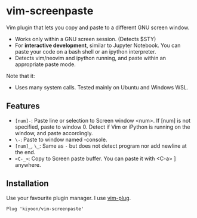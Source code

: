 # vim-screenpaste
Vim plugin that lets you copy and paste to a different GNU screen window.

- Works only within a GNU screen session. (Detects $STY)
- For **interactive development**, similar to Jupyter Notebook. You can paste your code on a bash shell or an ipython interpreter.
- Detects vim/neovim and ipython running, and paste within an appropriate paste mode.


Note that it:
- Uses many system calls. Tested mainly on Ubuntu and Windows WSL.


## Features
- `[num]-`: Paste line or selection to Screen window \<num\>. If [num] is not specified, paste to window 0. Detect if Vim or iPython is running on the window, and paste accordingly.
- `\-`: Paste to window named -console.
- `[num]_`, `\_`: Same as `-` but does not detect program nor add newline at the end.
- `<C-_>`: Copy to Screen paste buffer. You can paste it with \<C-a\> \] anywhere.


## Installation

Use your favourite plugin manager. I use [vim-plug](https://github.com/junegunn/vim-plug).
```vim
Plug 'kiyoon/vim-screenpaste'
```
